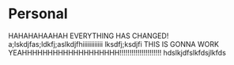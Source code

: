 # Personal

HAHAHAHAAHAH EVERYTHING HAS CHANGED!
a;lskdjfas;ldkfj;aslkdjfhiiiiiiiiiiii lksdfj;ksdjfi
THIS IS GONNA WORK
YEAHHHHHHHHHHHHHHHHHHH!!!!!!!!!!!!!!!!!!!!!
hdslkjdfslkfdsjlkfds
